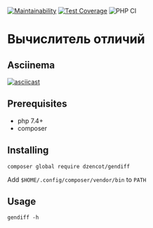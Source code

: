 [![Maintainability](https://api.codeclimate.com/v1/badges/f13c2808c393efacf278/maintainability)](https://codeclimate.com/github/dzencot/php-project-lvl2/maintainability)
[![Test Coverage](https://api.codeclimate.com/v1/badges/f13c2808c393efacf278/test_coverage)](https://codeclimate.com/github/dzencot/php-project-lvl2/test_coverage)
![PHP CI](https://github.com/dzencot/php-project-lvl2/workflows/PHP%20CI/badge.svg)
# Вычислитель отличий

## Asciinema
[![asciicast](https://asciinema.org/a/U26GtkXghEDt3FWyGeHnVns3m.svg)](https://asciinema.org/a/U26GtkXghEDt3FWyGeHnVns3m)

## Prerequisites

* php 7.4+
* composer

## Installing

`composer global require dzencot/gendiff`

Add `$HOME/.config/composer/vendor/bin` to `PATH`

## Usage

`gendiff -h`
